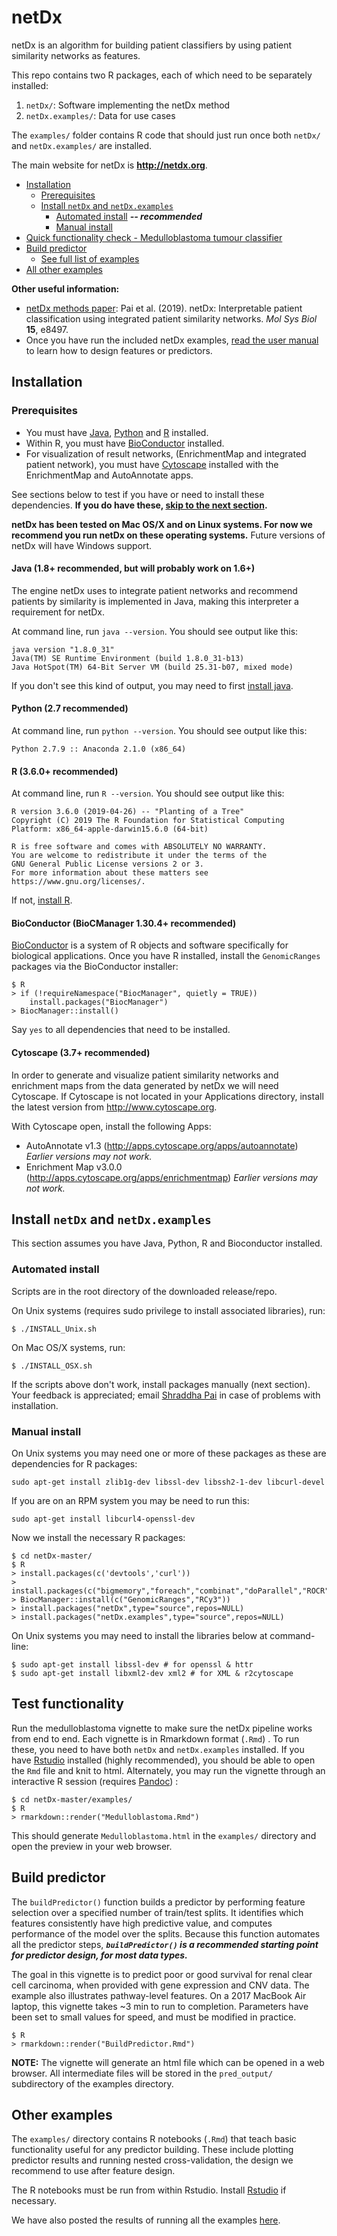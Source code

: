 # netDx
netDx is an algorithm for building patient classifiers by using patient similarity networks as features.

This repo contains two R packages, each of which need to be separately installed:

1. `netDx/`: Software implementing the netDx method
2. `netDx.examples/`: Data for use cases

The `examples/` folder contains R code that should just run once both `netDx/` and `netDx.examples/` are installed.

The main website for netDx is **http://netdx.org**.

* [Installation](#installation)
  * [Prerequisites](#prerequisites)
  * [Install `netDx` and `netDx.examples`](#install-netdx-and-netdxexamples)
     * [Automated install](#automated-install) ***-- recommended***
     * [Manual install](#manual-install)     
* [Quick functionality check - Medulloblastoma tumour classifier](#test-functionality)
* [Build predictor](#build-predictor)
  * [See full list of examples](#other-examples)
* [All other examples](#other-examples)

**Other useful information:**
* [netDx methods paper](http://msb.embopress.org/content/15/3/e8497): Pai et al. (2019). netDx: Interpretable patient classification using integrated patient similarity networks. *Mol Sys Biol* **15**, e8497.
* Once you have run the included netDx examples, [read the user manual](http://netdx-manual.readthedocs.io/en/latest/) to learn how to design features or predictors. 

## Installation

### Prerequisites
* You must have [Java](https://java.com/en/), [Python](https://www.python.org/downloads/) and [R](https://www.r-project.org/) installed.
* Within R, you must have [BioConductor](https://bioconductor.org/install/) installed. 
* For visualization of result networks, (EnrichmentMap and integrated patient network), you must have [Cytoscape](https://cytoscape.org/) installed with the EnrichmentMap and AutoAnnotate apps.

See sections below to test if you have or need to install these dependencies. **If you do have these, [skip to the next section](#install-netdx-and-netdxexamples).**

**netDx has been tested on Mac OS/X and on Linux systems. For now we recommend you run netDx on these operating systems.** Future versions of netDx will have Windows support.

#### Java (1.8+ recommended, but will probably work on 1.6+)
The engine netDx uses to integrate patient networks and recommend patients by similarity is implemented in Java, making this interpreter a requirement for netDx.

At command line, run `java --version`. You should see output like this:
```
java version "1.8.0_31"
Java(TM) SE Runtime Environment (build 1.8.0_31-b13)
Java HotSpot(TM) 64-Bit Server VM (build 25.31-b07, mixed mode)
```
If you don't see this kind of output, you may need to first [install java](https://java.com/en/).

#### Python (2.7 recommended)
At command line, run `python --version`. You should see output like this:

```
Python 2.7.9 :: Anaconda 2.1.0 (x86_64)
```

#### R (3.6.0+ recommended)
At command line, run `R --version`. You should see output like this:
```
R version 3.6.0 (2019-04-26) -- "Planting of a Tree"
Copyright (C) 2019 The R Foundation for Statistical Computing
Platform: x86_64-apple-darwin15.6.0 (64-bit)

R is free software and comes with ABSOLUTELY NO WARRANTY.
You are welcome to redistribute it under the terms of the
GNU General Public License versions 2 or 3.
For more information about these matters see
https://www.gnu.org/licenses/.
```

If not, [install R](https://www.r-project.org/).

#### BioConductor (BioCManager 1.30.4+ recommended)
[BioConductor](http://bioconductor.org/) is a system of R objects and software specifically for biological applications.
Once you have R installed, install the `GenomicRanges` packages via the BioConductor installer:
```
$ R
> if (!requireNamespace("BiocManager", quietly = TRUE))
    install.packages("BiocManager")
> BiocManager::install()
```
Say `yes` to all dependencies that need to be installed.

#### Cytoscape (3.7+ recommended)
In order to generate and visualize patient similarity networks and enrichment maps from the data generated by netDx we will need Cytoscape. If Cytoscape is not located in your Applications directory, install the latest version from http://www.cytoscape.org.

With Cytoscape open, install the following Apps:
* AutoAnnotate v1.3 (http://apps.cytoscape.org/apps/autoannotate)  *Earlier versions may not work.*
* Enrichment Map v3.0.0 (http://apps.cytoscape.org/apps/enrichmentmap) *Earlier versions may not work.*

## Install `netDx` and `netDx.examples`
This section assumes you have Java, Python, R and Bioconductor installed.

### Automated install
Scripts are in the root directory of the downloaded release/repo.

On Unix systems (requires sudo privilege to install associated libraries), run:
```
$ ./INSTALL_Unix.sh
```

On Mac OS/X systems, run:
```
$ ./INSTALL_OSX.sh
```

If the scripts above don't work, install packages manually (next section). Your feedback is appreciated; email [Shraddha Pai](mailto:shraddha.pai@utoronto.ca) in case of problems with installation.

### Manual install
On Unix systems you may need one or more of these packages as these are dependencies for R packages:
```
sudo apt-get install zlib1g-dev libssl-dev libssh2-1-dev libcurl-devel
```

If you are on an RPM system you may be need to run this:
```
sudo apt-get install libcurl4-openssl-dev
```

Now we install the necessary R packages:
```
$ cd netDx-master/
$ R
> install.packages(c('devtools','curl'))
> install.packages(c("bigmemory","foreach","combinat","doParallel","ROCR","pracma","RColorBrewer","reshape2","ggplot2","tinytex","rmarkdown","caroline","glmnet","igraph","knitr"))
> BiocManager::install(c("GenomicRanges","RCy3"))
> install.packages("netDx",type="source",repos=NULL)
> install.packages("netDx.examples",type="source",repos=NULL)
```

On Unix systems you may need to install the libraries below at command-line:
```
$ sudo apt-get install libssl-dev # for openssl & httr
$ sudo apt-get install libxml2-dev xml2 # for XML & r2cytoscape
```

## Test functionality
Run the medulloblastoma vignette to make sure the netDx pipeline works from end to end.
Each vignette is in Rmarkdown format (`.Rmd`) . To run these, you need to have both `netDx` and `netDx.examples` installed. If you have [Rstudio](https://www.rstudio.com/home/) installed (highly recommended), you should be able to open the `Rmd` file and knit to html. Alternately, you may run the vignette through an interactive R session (requires [Pandoc](https://github.com/jgm/pandoc/)) :

```
$ cd netDx-master/examples/
$ R
> rmarkdown::render("Medulloblastoma.Rmd")
```
This should generate `Medulloblastoma.html` in the `examples/` directory and open the preview in your web browser.

## Build predictor
The `buildPredictor()` function builds a predictor by performing feature selection over a specified number of train/test splits. It identifies which features consistently have high predictive value, and computes performance of the model over the splits. Because this function automates all the predictor steps, ***`buildPredictor()` is a recommended starting point for predictor design, for most data types.*** 

The goal in this vignette is to predict poor or good survival for renal clear cell carcinoma, when provided with gene expression and CNV data. The example also illustrates pathway-level features. On a 2017 MacBook Air laptop, this vignette takes ~3 min to run to completion. Parameters have been set to small values for speed, and must be modified in practice. 

```
$ R
> rmarkdown::render("BuildPredictor.Rmd")
```
**NOTE:** The vignette will generate an html file which can be opened in a web browser. All intermediate files will be stored in the `pred_output/` subdirectory of the examples directory.


<a name="other-examples"></a>
## Other examples
The `examples/` directory contains R notebooks (`.Rmd`) that teach basic functionality useful for any predictor building. These include plotting predictor results and running nested cross-validation, the design we recommend to use after feature design. 

The R notebooks must be run from within Rstudio. Install [Rstudio](https://www.rstudio.com/products/rstudio/download/) if necessary. 

We have also posted the results of running all the examples [here](http://netdx.org/index.php/examples/). 
